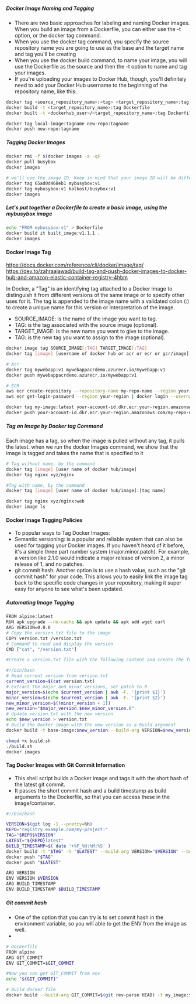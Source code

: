 ##### Docker Image Naming and Tagging
- There are two basic approaches for labeling and naming Docker images. When you build an image from a Dockerfile, you can either use the -t option, or the docker tag command.
- When you use the docker tag command, you specify the source repository name you are going to use as the base and the target name and tag you'll be creating
- When you use the docker build command, to name your image, you will use the Dockerfile as the source and then the -t option to name and tag your images.
- If you're uploading your images to Docker Hub, though, you'll definitely need to add your Docker Hub username to the beginning of the repository name, like this:

``````sh
docker tag <source_repository_name>:<tag> <target_repository_name>:tag
docker build -t <target_repository_name>:tag Dockerfile
docker built -t <dockerhub_user>/<target_repository_name>:tag Dockerfile

docker tag local-image:tagname new-repo:tagname
docker push new-repo:tagname

``````
##### Tagging Docker Images

``````sh
docker rmi -f $(docker images -a -q)
docker pull busybox
docker images

# we'll use the image ID. Keep in mind that your image ID will be different from the one I use in the example.
docker tag 65ad0d468eb1 mybusybox:v1
docker tag mybusybox:v1 kalkost/busybox:v1
docker images

``````
##### Let's put together a Dockerfile to create a basic image, using the mybusybox image

``````sh
echo "FROM mybusybox:v1" > Dockerfile
docker build it built_image:v1.1.1 .
docker images

``````
#### Docker Image Tag

https://docs.docker.com/reference/cli/docker/image/tag/
https://dev.to/zahraajawad/build-tag-and-push-docker-images-to-docker-hub-and-amazon-elastic-container-registry-4hbm

In Docker, a "Tag" is an identifying tag attached to a Docker image to distinguish it from different versions of the same image
or to specify other uses for it.
The tag is appended to the image name with a validated colon (:) to create a unique name for this version or interpretation of the image.

- SOURCE_IMAGE: is the name of the image you want to tag.
- TAG: is the tag associated with the source image (optional).
- TARGET_IMAGE: is the new name you want to give to the image.
- TAG: is the new tag you want to assign to the image (optional).

``````sh
docker image tag SOURCE_IMAGE[:TAG] TARGET_IMAGE[:TAG]
docker tag [image] [username of docker hub or acr or ecr or gcr/image]:[tag name]

# Acr
docker tag mywebapp:v1 mywebappacrdemo.azurecr.io/mywebapp:v1
docker push mywebappacrdemo.azurecr.io/mywebapp:v1

# ECR
aws ecr create-repository --repository-name my-repo-name --region your- region
aws ecr get-login-password --region your-region | docker login --username AWS --password-stdin your-account-id.dkr.ecr.your-region.amazonaws.com

docker tag my-image:latest your-account-id.dkr.ecr.your-region.amazonaws.com/my-repo-name:latest
docker push your-account-id.dkr.ecr.your-region.amazonaws.com/my-repo-name:latest
``````

##### Tag an Image by Docker tag Command
Each image has a tag, so when the image is pulled without any tag, it pulls the latest.
when we run the docker Images command, we show that the image is tagged and takes the name that is specified to it

``````sh
# Tag without name, by the command
docker tag [image] [user name of docker hub/image]
docker tag nginx xyz/nginx

#Tag with name, by the command
docker tag [image] [user name of docker hub/image]:[tag name]

docker tag nginx xyz/nginx:web
docker image ls

``````
#### Docker Image Tagging Policies
- To popular ways to Tag Docker Images:
- Semantic versioning: is a popular and reliable system that can also be used for tagging your Docker images. If you haven't heard of it before, it's a simple three part number system (major.minor.patch). For example, a version like 2.1.0 would indicate a major release of version 2, a minor release of 1, and no patches.
- git commit hash: Another option is to use a hash value, such as the "git commit hash" for your code. This allows you to easily link the image tag back to the specific code changes in your repository, making it super easy for anyone to see what's been updated.

##### Automating Image Tagging

``````sh
FROM alpine:latest
RUN apk upgrade --no-cache && apk update && apk add wget curl
ARG VERSION=0.0.0
# Copy the version.txt file to the image
COPY version.txt /version.txt
# Command to read and display the version
CMD ["cat", "/version.txt"]

#Create a version.txt file with the following content and create the following build.sh

#!/bin/bash
# Read current version from version.txt
current_version=$(cat version.txt)
# Extract the major and minor versions, set patch to 0
major_version=$(echo $current_version | awk -F. '{print $1}')
minor_version=$(echo $current_version | awk -F. '{print $2}')
new_minor_version=$((minor_version + 1))
new_version="$major_version.$new_minor_version.0"
# Update version.txt with the new version
echo $new_version > version.txt
# Build the Docker image with the new version as a build argument
docker build -t base-image:$new_version --build-arg VERSION=$new_version 

chmod +x build.sh
./build.sh
docker images
``````
#### Tag Docker Images with Git Commit Information
- This shell script builds a Docker image and tags it with the short hash of the latest git commit.
- It passes the short commit hash and a build timestamp as build arguments to the Dockerfile, so that you can access these in the image/container.
``````sh
#!/bin/bash

VERSION=$(git log -1 --pretty=%h)
REPO="registry.example.com/my-project:"
TAG="$REPO$VERSION"
LATEST="${REPO}latest"
BUILD_TIMESTAMP=$( date '+%F_%H:%M:%S' )
docker build -t "$TAG" -t "$LATEST" --build-arg VERSION="$VERSION" --build-arg BUILD_TIMESTAMP="$BUILD_TIMESTAMP" . 
docker push "$TAG" 
docker push "$LATEST"

ARG VERSION
ENV VERSION $VERSION
ARG BUILD_TIMESTAMP
ENV BUILD_TIMESTAMP $BUILD_TIMESTAMP

``````
##### Git commit hash
- One of the option that you can try is to set commit hash in the environment variable, so you will able to get the ENV from the image as well.
- 
``````sh
# Dockerfile
FROM alpine
ARG GIT_COMMIT
ENV GIT_COMMIT=$GIT_COMMIT

#Now you can get GIT_COMMIT from env
echo "${GIT_COMMIT}"

# Build docker file
docker build --build-arg GIT_COMMIT=$(git rev-parse HEAD) -t my_image:$(git rev-parse HEAD) <path to Dockerfile>
``````
#### 

``````sh

``````
